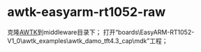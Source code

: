 # awtk-easyarm-rt1052-raw

克隆[AWTK](https://github.com/zlgopen/awtk)到middleware目录下；
打开“boards\EasyARM-RT1052-V1_0\awtk_examples\awtk_damo_tft4.3_cap\mdk”工程；
